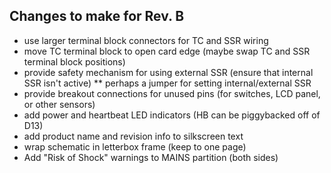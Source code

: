 
## Changes to make for Rev. B

* use larger terminal block connectors for TC and SSR wiring
* move TC terminal block to open card edge (maybe swap TC and SSR terminal block positions)
* provide safety mechanism for using external SSR (ensure that internal SSR isn't active)
** perhaps a jumper for setting internal/external SSR
* provide breakout connections for unused pins (for switches, LCD panel, or other sensors)
* add power and heartbeat LED indicators (HB can be piggybacked off of D13)
* add product name and revision info to silkscreen text
* wrap schematic in letterbox frame (keep to one page)
* Add "Risk of Shock" warnings to MAINS partition (both sides)
